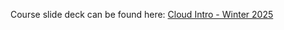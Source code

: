 Course slide deck can be found here: [Cloud Intro - Winter 2025](https://docs.google.com/presentation/d/1uN_TfJ4KuRYII2M36O4lKQki2X-9TMpFZz4N6D_teVM/edit?slide=id.p#slide=id.p) 

